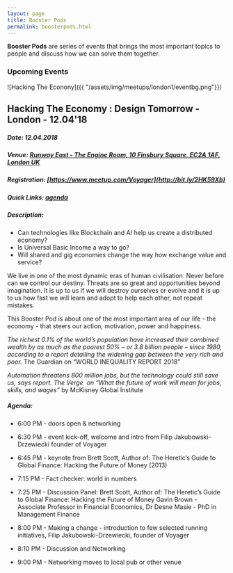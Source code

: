 ```yaml
---
layout: page
title: Booster Pods
permalink: boosterpods.html
---
```


**Booster Pods** are series of events that brings the most important topics to people and discuss how we can solve them together. 

### Upcoming Events

![Hacking The Econony]({{ "/assets/img/meetups/london1/eventbg.png"}})

## Hacking The Economy : Design Tomorrow - London - 12.04'18 

##### Date: 12.04.2018

##### Venue: [Runway East - The Engine Room, 10 Finsbury Square, EC2A 1AF, London UK](https://www.google.co.uk/maps/place/Runway+East+Moorgate/@51.5212177,-0.0893544,17z/data=!3m1!4b1!4m5!3m4!1s0x48761ca61c3f6463:0x6cd61a7911172e1a!8m2!3d51.5212144!4d-0.0871657)

#####  Registration: [https://www.meetup.com/Voyager](http://bit.ly/2HK59Xb)

##### Quick Links: [agenda](#agenda)

##### Description: 

- Can technologies like Blockchain and AI help us create a distributed economy? 
- Is Universal Basic Income a way to go? 
- Will shared and gig economies change the way how exchange value and service? 

We live in one of the most dynamic eras of human civilisation. Never before can we control our destiny. Threats are so great and opportunities beyond imagination. 
It is up to us if we will destroy ourselves or evolve and it is up to us how fast we will learn and adopt to help each other, not repeat mistakes.

This Booster Pod is about one of the most important area of our life - the economy - that steers our action, motivation, power and happiness.  

*The richest 0.1% of the world’s population have increased their combined wealth by as much as the poorest 50% – or 3.8 billion people – since 1980, according to a report detailing the widening gap between the very rich and poor.*
The Guardian on “WORLD INEQUALITY REPORT 2018”

*Automation threatens 800 million jobs, but the technology could still save us, says report.
The Verge  on “What the future of work will mean for jobs, skills, and wages”*
by McKisney Global Institute

##### Agenda:

- 6:00 PM - doors open & networking

- 6:30 PM - event kick-off, welcome and intro from Filip Jakubowski-Drzewiecki founder of Voyager 

- 6:45 PM - keynote from Brett Scott, Author of: The Heretic’s Guide to Global Finance: Hacking the 	Future of Money (2013)

- 7:15 PM - Fact checker: world in numbers 

- 7:25 PM - Discussion Panel: 
	Brett Scott, Author of: The Heretic’s Guide to Global Finance: Hacking the Future of Money
	Gavin Brown - Associate Professor in Financial Economics,
	Dr Desne Masie - PhD in Management Finance
	

- 8:00 PM - Making a change - introduction to few selected running initiatives, Filip Jakubowski-Drzewiecki, founder of Voyager 

- 8:10 PM - Discussion and Networking

- 9:00 PM - Networking moves to local pub or other venue 

